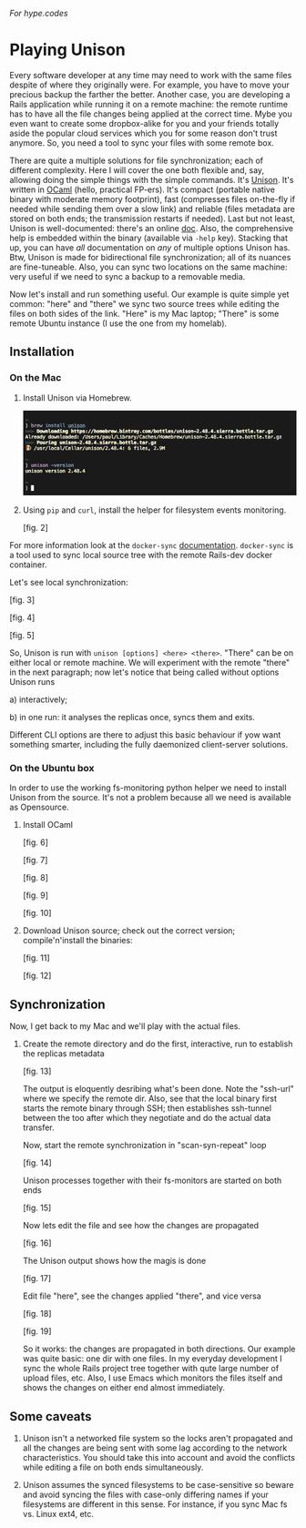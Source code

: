 _For hype.codes_

# Playing Unison #

Every software developer at any time may need to work with the same
files despite of where they originally were. For example, you have to
move your precious backup the farther the better. Another case, you
are developing a Rails application while running it on a remote
machine: the remote runtime has to have all the file changes being
applied at the correct time. Mybe you even want to create some
dropbox-alike for you and your friends totally aside the popular cloud
services which you for some reason don't trust anymore. So, you need a
tool to sync your files with some remote box.

There are quite a multiple solutions for file synchronization; each of
different complexity. Here I will cover the one both flexible and,
say, allowing doing the simple things with the simple
commands. It's [Unison][Unison]. It's written in [OCaml][OCaml]
(hello, practical FP-ers). It's compact (portable native binary with
moderate memory footprint), fast (compresses files on-the-fly if
needed while sending them over a slow link) and reliable (files
metadata are stored on both ends; the transmission restarts if
needed). Last but not least, Unison is well-documented: there's an
online [doc][Unison online documentation]. Also, the comprehensive
help is embedded within the binary (available via `-help`
key). Stacking that up, you can have _all_ documentation on _any_ of
multiple options Unison has. Btw, Unison is made for bidirectional
file synchronization; all of its nuances are fine-tuneable. Also, you
can sync two locations on the same machine: very useful if we need to
sync a backup to a removable media.

Now let's install and run something useful. Our example is quite simple
yet common: "here" and "there" we sync two source trees while editing
the files on both sides of the link. "Here" is my Mac laptop; "There"
is some remote Ubuntu instance (I use the one from my homelab).

## Installation ##

### On the Mac ###

1. Install Unison via Homebrew.

   ![Installing Unison via Homebrew][fig. 1]

2. Using `pip` and `curl`, install the helper for filesystem events
   monitoring.

   [fig. 2]

For more information look at the
`docker-sync` [documentation][docker-sync]. `docker-sync` is a tool
used to sync local source tree with the remote Rails-dev docker
container.

Let's see local synchronization:

[fig. 3]

[fig. 4]

[fig. 5]

So, Unison is run with `unison [options] <here> <there>`. "There" can
be on either local or remote machine. We will experiment with the
remote "there" in the next paragraph; now let's notice that being
called without options Unison runs

a) interactively;

b) in one run: it analyses the replicas once, syncs them and exits.

Different CLI options are there to adjust this basic behaviour if yow
want something smarter, including the fully daemonized
client-server solutions.

### On the Ubuntu box ###

In order to use the working fs-monitoring python helper we need to
install Unison from the source. It's not a problem because all we need
is available as Opensource.

1. Install OCaml

   [fig. 6]

   [fig. 7]

   [fig. 8]

   [fig. 9]

   [fig. 10]

2. Download Unison source; check out the correct version;
   compile'n'install the binaries:

   [fig. 11]

   [fig. 12]

## Synchronization ##

Now, I get back to my Mac and we'll play with the actual files.

1. Create the remote directory and do the first, interactive, run to
   establish the replicas metadata

   [fig. 13]

   The output is eloquently desribing what's been done. Note the
   "ssh-url" where we specify the remote dir. Also, see that the local
   binary first starts the remote binary through SSH; then establishes
   ssh-tunnel between the too after which they negotiate and do the
   actual data transfer.

   Now, start the remote synchronization in "scan-syn-repeat" loop

   [fig. 14]

   Unison processes together with their fs-monitors are started on
   both ends

   [fig. 15]

   Now lets edit the file and see how the changes are propagated

   [fig. 16]

   The Unison output shows how the magis is done

   [fig. 17]

   Edit file "here", see the changes applied "there", and vice versa

   [fig. 18]

   [fig. 19]

   So it works: the changes are propagated in both directions. Our
   example was quite basic: one dir with one files. In my everyday
   development I sync the whole Rails project tree together with qute
   large number of upload files, etc. Also, I use Emacs which monitors
   the files itself and shows the changes on either end almost
   immediately.

## Some caveats ##

1. Unison isn't a networked file system so the locks aren't propagated
   and all the changes are being sent with some lag according to the
   network characteristics. You should take this into account and
   avoid the conflicts while editing a file on both ends
   simultaneously.

2. Unison assumes the synced filesystems to be case-sensitive so
   beware and avoid syncing the files with case-only differing names
   if your filesystems are different in this sense. For instance, if
   you sync Mac fs vs. Linux ext4, etc.

[Unison]: https://www.cis.upenn.edu/~bcpierce/unison/
[Unison online documentation]: https://www.cis.upenn.edu/~bcpierce/unison/
[OCaml]: http://ocaml.org
[docker-sync]: https://github.com/EugenMayer/docker-sync

[fig. 1]: figures/fig1.png "Installing Unison via Homebrew"
